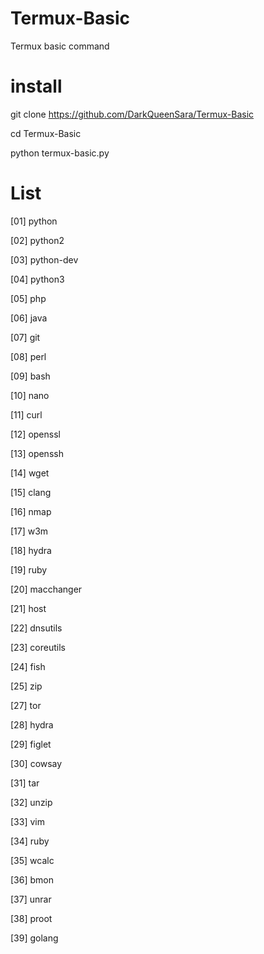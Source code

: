 # Termux-Basic
Termux basic command 



# install

git clone https://github.com/DarkQueenSara/Termux-Basic

cd Termux-Basic 

python termux-basic.py



# List
[01] python

[02] python2

[03] python-dev

[04] python3

[05] php

[06] java

[07] git

[08] perl

[09] bash

[10] nano

[11] curl

[12] openssl

[13] openssh

[14] wget

[15] clang

[16] nmap

[17] w3m

[18] hydra

[19] ruby

[20] macchanger

[21] host

[22] dnsutils

[23] coreutils

[24] fish

[25] zip

[27] tor

[28] hydra

[29] figlet

[30] cowsay

[31] tar

[32] unzip

[33] vim

[34] ruby

[35] wcalc

[36] bmon

[37] unrar

[38] proot

[39] golang
